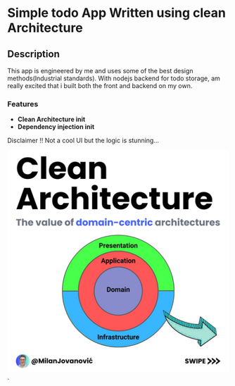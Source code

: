 # Simple todo App Written using clean Architecture

## Description

This app is engineered by me and uses some of the best design methods(Industrial standards). With nodejs backend for todo storage, am
really excited that i built both the front and backend on my own.

### Features

- **Clean Architecture init**
- **Dependency injection init**

Disclaimer !! Not a cool UI but the logic is stunning...

![Basic structure of clean architecture with the respective layers](./pictures/clean.jpg).
